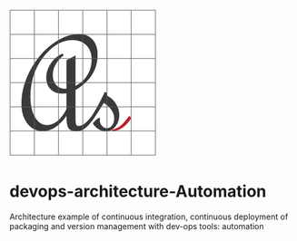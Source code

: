 # ![Logo](media/favicon.png)

# devops-architecture-Automation
Architecture example of continuous integration, continuous deployment of packaging and version management with dev-ops tools: automation